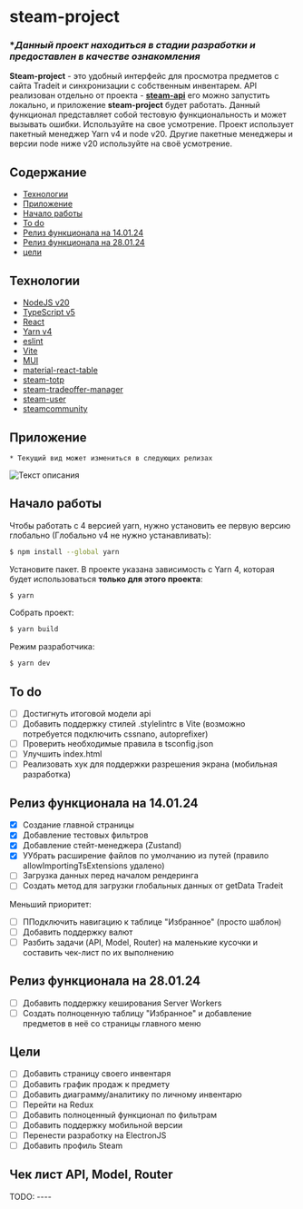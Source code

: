 # steam-project

### ****Данный проект находиться в стадии разработки и предоставлен в качестве ознакомления***

**Steam-project** - это удобный интерфейс для просмотра предметов с сайта Tradeit и синхронизации с собственным инвентарем. 
API реализован отдельно от проекта - **[steam-api](https://github.com/NaNFull/steam-api)** 
его можно запустить локально, и приложение **steam-project** будет работать.
Данный функционал представляет собой тестовую функциональность и может вызывать ошибки. Используйте на свое усмотрение.
Проект использует пакетный менеджер Yarn v4 и node v20.
Другие пакетные менеджеры и версии node ниже v20 используйте на своё усмотрение.

## Содержание
- [Технологии](#технологии)
- [Приложение](#приложение)
- [Начало работы](#начало-работы)
- [To do](#to-do)
- [Релиз функционала на 14.01.24](#релиз-функционала-на-140124)
- [Релиз функционала на 28.01.24](#релиз-функционала-на-280124)
- [цели](#цели)

## Технологии
- [NodeJS v20](https://nodejs.org/)
- [TypeScript v5](https://www.typescriptlang.org/)
- [React](https://reactjs.org/)
- [Yarn v4](https://yarnpkg.com/blog/release/4.0)
- [eslint](https://eslint.org)
- [Vite](https://nodemon.io/)
- [MUI](https://mui.com/material-ui/)
- [material-react-table](https://www.material-react-table.com/)
- [steam-totp](https://github.com/DoctorMcKay/node-steam-totp)
- [steam-tradeoffer-manager](https://github.com/DoctorMcKay/node-steam-tradeoffer-manager)
- [steam-user](https://github.com/DoctorMcKay/node-steam-user)
- [steamcommunity](https://github.com/DoctorMcKay/node-steamcommunity)

## Приложение
```* Текущий вид может измениться в следующих релизах```


![Текст описания](./docs/images/app.png)

## Начало работы
Чтобы работать с 4 версией yarn, нужно установить ее первую версию глобально (Глобально v4 не нужно устанавливать):
```sh
$ npm install --global yarn
```

Установите пакет. В проекте указана зависимость с Yarn 4, которая будет использоваться **только для этого проекта**:
```sh
$ yarn
```

Собрать проект:
```sh
$ yarn build
```

Режим разработчика:

```sh
$ yarn dev
```

## To do
- [ ] Достигнуть итоговой модели api
- [ ] Добавить поддержку стилей .stylelintrc в Vite (возможно потребуется подключить cssnano, autoprefixer)
- [ ] Проверить необходимые правила в tsconfig.json
- [ ] Улучшить index.html
- [ ] Реализовать хук для поддержки разрешения экрана (мобильная разработка)

## Релиз функционала на 14.01.24
- [x] Создание главной страницы
- [x] Добавление тестовых фильтров
- [x] Добавление стейт-менеджера (Zustand)
- [x] УУбрать расширение файлов по умолчанию из путей (правило allowImportingTsExtensions удалено)
- [ ] Загрузка данных перед началом рендеринга
- [ ] Создать метод для загрузки глобальных данных от getData Tradeit

Меньший приоритет:
- [ ] ППодключить навигацию к таблице "Избранное" (просто шаблон)
- [ ] Добавить поддержку валют
- [ ] Разбить задачи (API, Model, Router) на маленькие кусочки и составить чек-лист по их выполнению

## Релиз функционала на 28.01.24
- [ ] Добавить поддержку кеширования Server Workers
- [ ] Создать полноценную таблицу "Избранное" и добавление предметов в неё со страницы главного меню

## Цели
- [ ] Добавить страницу своего инвентаря
- [ ] Добавить график продаж к предмету
- [ ] Добавить диаграмму/аналитику по личному инвентарю
- [ ] Перейти на Redux
- [ ] Добавить полноценный функционал по фильтрам
- [ ] Добавить поддержку мобильной версии
- [ ] Перенести разработку на ElectronJS
- [ ] Добавить профиль Steam

## Чек лист API, Model, Router
TODO: ----